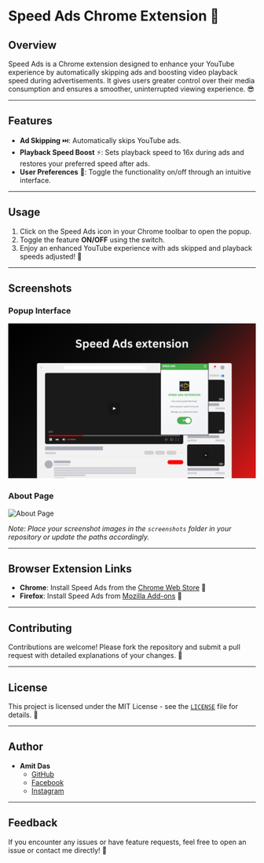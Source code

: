 # Speed Ads Chrome Extension 🚀

## Overview

Speed Ads is a Chrome extension designed to enhance your YouTube experience by automatically skipping ads and boosting video playback speed during advertisements. It gives users greater control over their media consumption and ensures a smoother, uninterrupted viewing experience. 😎

---

## Features

- **Ad Skipping** ⏭️: Automatically skips YouTube ads.
- **Playback Speed Boost** ⚡: Sets playback speed to 16x during ads and restores your preferred speed after ads.
- **User Preferences** 🔧: Toggle the functionality on/off through an intuitive interface.

---

## Usage

1. Click on the Speed Ads icon in your Chrome toolbar to open the popup.
2. Toggle the feature **ON/OFF** using the switch.
3. Enjoy an enhanced YouTube experience with ads skipped and playback speeds adjusted! 🎉

---

## Screenshots

### Popup Interface
![Popup Interface](screenshots/popup-interface.png)

### About Page
![About Page](screenshots/about-page.png)

*Note: Place your screenshot images in the `screenshots` folder in your repository or update the paths accordingly.*

---

## Browser Extension Links

- **Chrome**: Install Speed Ads from the [Chrome Web Store](https://chromewebstore.google.com/detail/speed-ads/bdolpphpmkmjmgafmipimhfemconnfgb) 🚀
- **Firefox**: Install Speed Ads from [Mozilla Add-ons](https://addons.mozilla.org/en-US/firefox/addon/speed-ads/) 🦊

---

## Contributing

Contributions are welcome! Please fork the repository and submit a pull request with detailed explanations of your changes. 🤝

---

## License

This project is licensed under the MIT License - see the [`LICENSE`](LICENSE) file for details. 📜

---

## Author

- **Amit Das**
  - [GitHub](https://github.com/AmitDas4321)
  - [Facebook](https://www.facebook.com/AmitDas4321)
  - [Instagram](https://www.instagram.com/amitdas4321)

---

## Feedback

If you encounter any issues or have feature requests, feel free to open an issue or contact me directly! 💬

